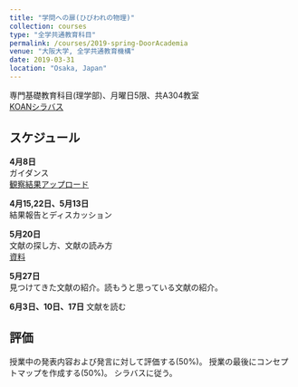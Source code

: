 ```yaml
---
title: "学問への扉(ひびわれの物理)"
collection: courses
type: "全学共通教育科目"
permalink: /courses/2019-spring-DoorAcademia
venue: "大阪大学, 全学共通教育機構"
date: 2019-03-31
location: "Osaka, Japan"
---
```


専門基礎教育科目(理学部)、月曜日5限、共A304教室  
[KOANシラバス](https://koan.osaka-u.ac.jp/campusweb/campussquare.do?_flowExecutionKey=_cE99F1037-A2CB-EE6D-7CDA-3211D5A67933_kC31288BC-6DEB-D572-A495-BA1CCE823636)
    

スケジュール
-----
<!-- br 相当は スペース2個分 -->
**4月8日**  
ガイダンス  
[観察結果アップロード](https://www.cle.osaka-u.ac.jp/webapps/blackboard/execute/displayIndividualContent?mode=reset&content_id=_435436_1&course_id=_12839_1)  

**4月15,22日、5月13日**  
結果報告とディスカッション  

**5月20日**  
文献の探し方、文献の読み方  
[資料](https://www.cle.osaka-u.ac.jp/webapps/blackboard/execute/content/file?cmd=view&mode=designer&content_id=_540242_1&course_id=_12839_1)  

**5月27日**  
見つけてきた文献の紹介。読もうと思っている文献の紹介。  

**6月3日、10日、17日** 
文献を読む  



評価
---
授業中の発表内容および発言に対して評価する(50%)。
授業の最後にコンセプトマップを作成する(50%)。
シラバスに従う。

